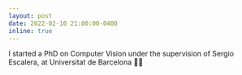 ```yaml
---
layout: post
date: 2022-02-10 21:00:00-0400
inline: true
---
```


I started a PhD on Computer Vision under the supervision of Sergio Escalera, at Universitat de Barcelona 💪🏽
